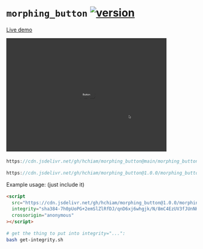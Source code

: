# `morphing_button` [![version](https://img.shields.io/github/release/hchiam/morphing_button)](https://github.com/hchiam/morphing_button/releases)

[Live demo](https://codepen.io/hchiam/pen/BaQNXom)

[<img src="demo.gif" height="300">](https://codepen.io/hchiam/pen/BaQNXom)

```js
https://cdn.jsdelivr.net/gh/hchiam/morphing_button@main/morphing_button.js
```

```js
https://cdn.jsdelivr.net/gh/hchiam/morphing_button@1.0.0/morphing_button.js
```

Example usage: (just include it)

```html
<script
  src="https://cdn.jsdelivr.net/gh/hchiam/morphing_button@1.0.0/morphing_button.js"
  integrity="sha384-7h0pUoPG+2emSlZlRfDJ/qnD6xj6whgjk/N/8mC4EzUV3fJUnNHdjBGlea1gXRLV"
  crossorigin="anonymous"
></script>
```

```bash
# get the thing to put into integrity="...":
bash get-integrity.sh
```
